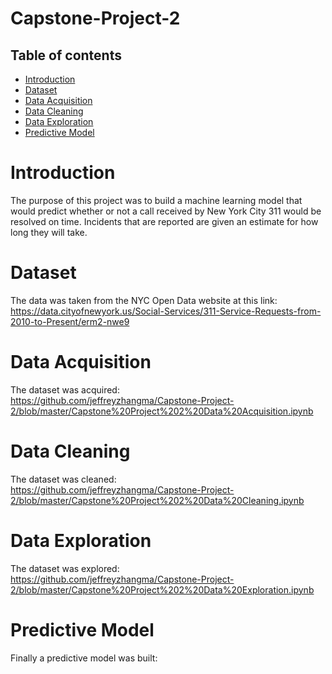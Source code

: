 # Capstone-Project-2
## Table of contents
* [Introduction](#introduction)
* [Dataset](#dataset)
* [Data Acquisition](#Data_Acquisition)
* [Data Cleaning](#Data_Cleaning)
* [Data Exploration](#Data_Exploration)
* [Predictive Model](#Predictive_Model)

# Introduction
The purpose of this project was to build a machine learning model that would predict whether or not a call received by New York City 311 would be resolved on time. Incidents that are reported are given an estimate for how long they will take. 
# Dataset
The data was taken from the NYC Open Data website at this link: <br />
<https://data.cityofnewyork.us/Social-Services/311-Service-Requests-from-2010-to-Present/erm2-nwe9> 
# Data Acquisition
The dataset was acquired: <br />
https://github.com/jeffreyzhangma/Capstone-Project-2/blob/master/Capstone%20Project%202%20Data%20Acquisition.ipynb

# Data Cleaning
The dataset was cleaned: <br /> https://github.com/jeffreyzhangma/Capstone-Project-2/blob/master/Capstone%20Project%202%20Data%20Cleaning.ipynb 

# Data Exploration
The dataset was explored: <br /> https://github.com/jeffreyzhangma/Capstone-Project-2/blob/master/Capstone%20Project%202%20Data%20Exploration.ipynb 

# Predictive Model
Finally a predictive model was built: 
